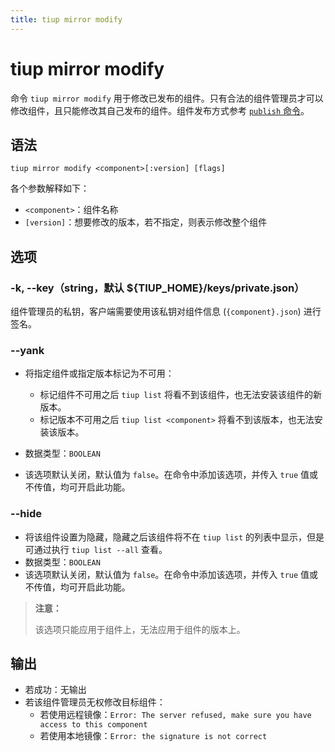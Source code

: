 ```yaml
---
title: tiup mirror modify
---
```


# tiup mirror modify

命令 `tiup mirror modify` 用于修改已发布的组件。只有合法的组件管理员才可以修改组件，且只能修改其自己发布的组件。组件发布方式参考 [`publish` 命令](/tiup/tiup-command-mirror-publish.md)。

## 语法

```shell
tiup mirror modify <component>[:version] [flags]
```

各个参数解释如下：

- `<component>`：组件名称
- `[version]`：想要修改的版本，若不指定，则表示修改整个组件

## 选项

### -k, --key（string，默认 ${TIUP_HOME}/keys/private.json）

组件管理员的私钥，客户端需要使用该私钥对组件信息 (`{component}.json`) 进行签名。

### --yank

- 将指定组件或指定版本标记为不可用：

    - 标记组件不可用之后 `tiup list` 将看不到该组件，也无法安装该组件的新版本。
    - 标记版本不可用之后 `tiup list <component>` 将看不到该版本，也无法安装该版本。

- 数据类型：`BOOLEAN`
- 该选项默认关闭，默认值为 `false`。在命令中添加该选项，并传入 `true` 值或不传值，均可开启此功能。

### --hide

- 将该组件设置为隐藏，隐藏之后该组件将不在 `tiup list` 的列表中显示，但是可通过执行 `tiup list --all` 查看。
- 数据类型：`BOOLEAN`
- 该选项默认关闭，默认值为 `false`。在命令中添加该选项，并传入 `true` 值或不传值，均可开启此功能。

> **注意：**
>
> 该选项只能应用于组件上，无法应用于组件的版本上。

<!-- ### --standalone

- 该组件是否可独立运行。本参数目前尚未启用。
- 数据类型：`BOOLEAN`
- 该选项默认关闭，默认值为 `false`。在命令中添加该选项，并传入 `true` 值或不传值，均可开启此功能。

> **注意：**
>
> 该选项只能应用于组件上，无法应用于组件的版本上。-->

## 输出

- 若成功：无输出
- 若该组件管理员无权修改目标组件：
    - 若使用远程镜像：`Error: The server refused, make sure you have access to this component`
    - 若使用本地镜像：`Error: the signature is not correct`
